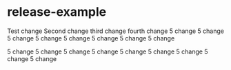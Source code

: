 # release-example

Test change
Second change
third change
fourth change
5 change
5 change
5 change
5 change
5 change
5 change
5 change
5 change

5 change
5 change
5 change
5 change
5 change
5 change
5 change
5 change
5 change
